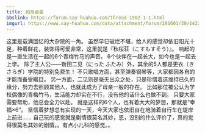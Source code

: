 ```yaml
---
title: 如月金星
bbslink: https://forum.say-huahuo.com/thread-1902-1-1.html
imgurl: https://www.say-huahuo.com/data/attachment/forum/201601/20/142258ioqqqzooqlsgojl4.jpg
---
```


这里是载满回忆的大杂院的一角。 虽然早已破烂不堪，给人的感觉却依旧阳光十足，种着鲜花，装饰得可爱非常，这里就是『秋桜荘（こすもすそう）』。
响起的是一直生活在一起的6个青梅竹马的声音。 6个伙伴在一起长大，如今也是一起去上学。 除了主人公——新田二见（にった ふたみ）外，其余的5人都是更衣（きさらぎ）学院的特别免费生！ 不只歌唱方面，甚至弹奏钢琴等，大家都因各自的才能而备受瞩目。
另一方面，二见则是毫无出众之处，只是珍惜着这维持已久的缘分，努力去照顾其他人，也就此成为了母亲一般的存在。 比如那位被公认为学校偶像的青梅竹马，生活能力却实在不行，没有他的话什么也做不到。 只要大家需要帮助，他总会全力以赴。
就是这样的6个人，也有着大大的梦想，那就是“幸福×6”。 坚信着梦想总有实现的一天，今天大家也依旧自在地骑着自行车在堤岸上前进……
自己玩的感觉就是剧情很莫名其妙，恩，没别的什么评价了，真的觉得很莫名其妙的剧情。。有点小儿科的感觉。。<!--more-->
